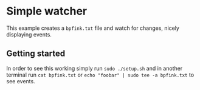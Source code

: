 Simple watcher
==============

This example creates a `bpfink.txt` file and watch for changes, nicely displaying events.

Getting started
---------------

In order to see this working simply run `sudo ./setup.sh` and in another terminal
run `cat bpfink.txt` or `echo "foobar" | sudo tee -a bpfink.txt` to see events.